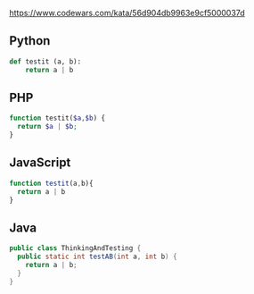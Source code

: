 https://www.codewars.com/kata/56d904db9963e9cf5000037d

## Python
```python
def testit (a, b):
    return a | b
```

## PHP
```php
function testit($a,$b) {
  return $a | $b;
}
```

## JavaScript
```js
function testit(a,b){
  return a | b
}
```

## Java
```java
public class ThinkingAndTesting {
  public static int testAB(int a, int b) {
    return a | b;
  }
}
```